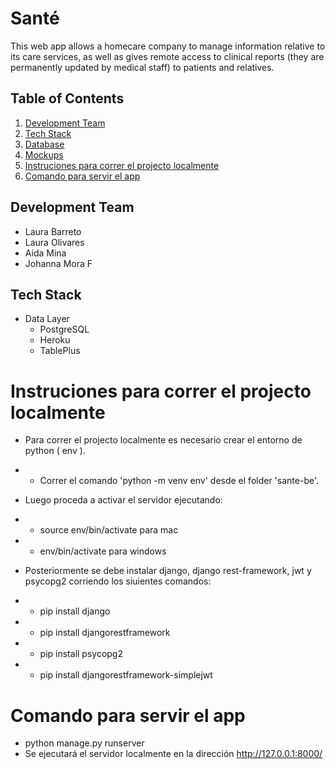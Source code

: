 # Santé

This web app allows a homecare company to manage information relative to its care services, as well as gives remote access to clinical reports (they are permanently updated by medical staff) to patients and relatives.  

## Table of Contents

1. [Development Team](#development-team)
2. [Tech Stack](#tech-stack)
3. [Database](#)
4. [Mockups](#)
5. [Instruciones para correr el projecto localmente](#)
6. [Comando para servir el app](#)

## Development Team
- Laura Barreto
- Laura Olivares
- Aida Mina
- Johanna Mora F

## Tech Stack
- Data Layer
  - PostgreSQL
  - Heroku
  - TablePlus

# Instruciones para correr el projecto localmente
- Para correr el projecto localmente es necesario crear el entorno de python ( env ).
- - Correr el comando 'python -m venv env' desde el folder 'sante-be'.

- Luego proceda a activar el servidor ejecutando:
- - source env/bin/activate para mac
- -  env/bin/activate para windows

- Posteriormente se debe instalar django, django rest-framework, jwt y psycopg2 corriendo los siuientes comandos: 
- - pip install django 
- - pip install djangorestframework
- - pip install psycopg2
- - pip install djangorestframework-simplejwt

# Comando para servir el app
- python manage.py runserver
- Se ejecutará el servidor localmente en la dirección http://127.0.0.1:8000/